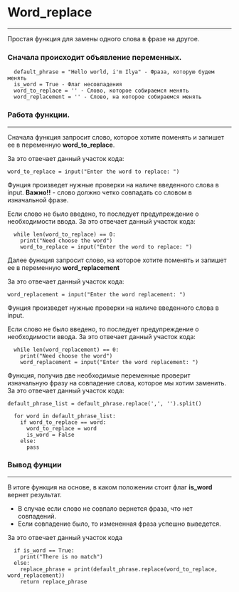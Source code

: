 # Word_replace
****
Простая функция для замены одного слова в фразе на другое.

### Сначала происходит объявление переменных.
```
  default_phrase = "Hello world, i'm Ilya" - Фраза, которую будем менять
  is_word = True - Флаг несовпадения
  word_to_replace = '' - Слово, которое собираемся менять
  word_replacement = '' - Слово, на которое собираемся менять
```
### Работа функции.
*****
Сначала функция запросит слово, которое хотите поменять и запишет ее в переменную **word_to_replace**.

За это отвечает данный участок кода:
```
word_to_replace = input("Enter the word to replace: ")
```

Фунция произведет нужные проверки на наличе введенного слова в input. 
**Важно!!** - слово должно четко совпадать со словом в изначальной фразе.

Если слово не было введено, то последует предупреждение о необходимости ввода.
За это отвечает данный участок кода:
```
  while len(word_to_replace) == 0:
    print("Need choose the word")
    word_to_replace = input("Enter the word to replace: ")
```

Далее функция запросит слово, на которое хотите поменять и запишет ее в переменную **word_replacement**

За это отвечает данный участок кода:
```
word_replacement = input("Enter the word replacement: ")
```
Фунция произведет нужные проверки на наличе введенного слова в input. 

Если слово не было введено, то последует предупреждение о необходимости ввода.
За это отвечает данный участок кода:
```
  while len(word_replacement) == 0:
    print("Need choose the word")
    word_replacement = input("Enter the word replacement: ")
```
Функция, получив две необходимые переменные проверит изначальную фразу на совпадение слова, которое мы хотим заменить.
За это отвечает данный участок кода:
```
default_phrase_list = default_phrase.replace(',', '').split()

  for word in default_phrase_list:
    if word_to_replace == word:
      word_to_replace = word
      is_word = False
    else:
      pass
```
### Вывод фунции
*****
В итоге функция на основе, в каком положении стоит флаг **is_word** вернет результат.

- В случае если слово не совпало вернется фраза, что нет совпадений.
- Если совпадение было, то измененная фраза успешно выведется.

За это отвечает данный участок кода
```
  if is_word == True:
    print("There is no match")
  else: 
    replace_phrase = print(default_phrase.replace(word_to_replace, word_replacement))
    return replace_phrase
```
